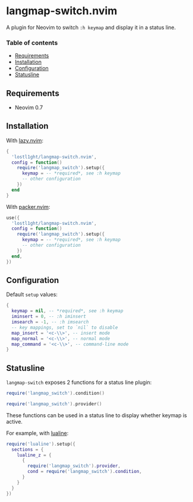 # langmap-switch.nvim

A plugin for Neovim to switch `:h keymap` and display it in a status line.

### Table of contents

- [Requirements](#requirements)
- [Installation](#installation)
- [Configuration](#configuration)
- [Statusline](#statusline)

## Requirements

- Neovim 0.7

## Installation

With [lazy.nvim](https://github.com/folke/lazy.nvim):

```lua
{
  'lostl1ght/langmap-switch.nvim',
  config = function()
    require('langmap_switch').setup({
      keymap = -- *required*, see :h keymap
      -- other configuration
    })
  end
}
```

With [packer.nvim](https://github.com/wbthomason/packer.nvim):

```lua
use({
  'lostl1ght/langmap-switch.nvim',
  config = function()
    require('langmap_switch').setup({
      keymap = -- *required*, see :h keymap
      -- other configuration
    })
  end,
})
```

## Configuration

Default `setup` values:

```lua
{
  keymap = nil, -- *required*, see :h keymap
  iminsert = 0, -- :h iminsert
  imsearch = -1, -- :h imsearch
  -- key mappings, set to `nil` to disable
  map_insert = '<c-\\>', -- insert mode
  map_normal = '<c-\\>', -- normal mode
  map_command = '<c-\\>', -- command-line mode
}
```

## Statusline

`langmap-switch` exposes 2 functions for a status line plugin:

```lua
require('langmap_switch').condition()
```

```lua
require('langmap_switch').provider()
```

These functions can be used in a status line to display whether keymap is active.

For example, with [lualine](https://github.com/nvim-lualine/lualine.nvim):

```lua
require('lualine').setup({
  sections = {
    lualine_z = {
      {
        require('langmap_switch').provider,
        cond = require('langmap_switch').condition,
      }
    }
  }
})
```
